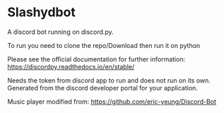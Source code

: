 # Slashydbot
A discord bot running on discord.py. 

To run you need to clone the repo/Download then run it on python

Please see the official documentation for further information: https://discordpy.readthedocs.io/en/stable/


Needs the token from discord app to run and does not run on its own. Generated from the discord developer portal for your application.

Music player modified from: https://github.com/eric-yeung/Discord-Bot
